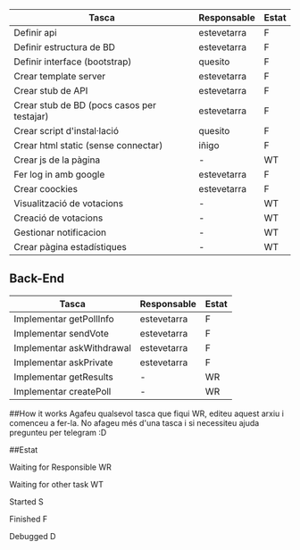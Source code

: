  Tasca | Responsable | Estat  
 ---| --- | ---
 Definir api | estevetarra | F
 Definir estructura de BD | estevetarra | F
 Definir interface (bootstrap) | quesito | F
 Crear template server | estevetarra | F
 Crear stub de API | estevetarra | F
 Crear stub de BD (pocs casos per testajar) | estevetarra | F
 Crear script d'instal·lació | quesito | F
 Crear html static (sense connectar) | iñigo | F
 Crear js de la pàgina | - | WT
 Fer log in amb google | estevetarra | F
 Crear coockies | estevetarra | F
 Visualització de votacions | - | WT
 Creació de votacions | - | WT
 Gestionar notificacion | - | WT
 Crear pàgina estadístiques | - | WT

 ## Back-End

 Tasca | Responsable | Estat  
 ---| --- | ---
Implementar getPollInfo | estevetarra | F
Implementar sendVote | estevetarra | F
Implementar askWithdrawal | estevetarra | F
Implementar askPrivate | estevetarra | F
Implementar getResults | - | WR
Implementar createPoll | - | WR


##How it works
Agafeu qualsevol tasca que fiqui WR, editeu aquest arxiu i comenceu a fer-la. No afageu més d'una tasca i si necessiteu ajuda pregunteu per telegram :D

##Estat

Waiting for Responsible WR

Waiting for other task WT

Started S

Finished  F

Debugged  D
